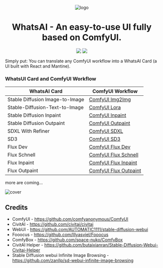 <div align="center">

![logo](https://github.com/user-attachments/assets/0b23e781-d06f-4000-9b63-a5ff429d09a1)

# WhatsAI - An easy-to-use UI fully based on ComfyUI.

[license]: https://img.shields.io/github/license/benchiong/whatsai-client
[release-version]: https://img.shields.io/github/v/tag/benchiong/whatsai-client

[![][license]](https://github.com/benchiong/whatsai-client/blob/main/LICENSE)
[![][release-version]](https://github.com/benchiong/whatsai-client/releases/latest)

</div>

Simply put: You can translate any ComfyUI workflow into a WhatsAI Card (a UI built with React and Mantine).

### WhatsUI Card and ComfyUI Workflow
| WhatsAI Card              |  ComfyUI Workflow |
| ---------------------- |  ----------- |
| Stable Diffusion Image-to-Image|  [ComfyUI Img2Img](https://comfyanonymous.github.io/ComfyUI_examples/img2img/)     |
| Stable-Diffusion-Text-to-Image | [ComfyUI Lora](https://comfyanonymous.github.io/ComfyUI_examples/lora/)  |
| Stable Diffusion Inpaint   | [ComfyUI Inpaint](https://comfyanonymous.github.io/ComfyUI_examples/inpaint/)   |
| Stable Diffusion Outpaint  | [ComfyUI Outpaint](https://comfyanonymous.github.io/ComfyUI_examples/inpaint/#outpainting)    |
| SDXL With Refiner              | [ComfyUI SDXL](https://comfyanonymous.github.io/ComfyUI_examples/sdxl/)    |
| SD3                            | [ComfyUI SD3](https://comfyanonymous.github.io/ComfyUI_examples/sd3/) |
| Flux Dev                       | [ComfyUI Flux Dev](https://comfyanonymous.github.io/ComfyUI_examples/flux/#flux-dev)     |
| Flux Schnell                   | [ComfyUI Flux Schnell](https://comfyanonymous.github.io/ComfyUI_examples/flux/#flux-schnell)  |
| Flux Inpaint    | [ComfyUI Flux Inpaint](https://comfyanonymous.github.io/ComfyUI_examples/flux/#fill-inpainting-model)   |
| Flux Outpaint   | [ComfyUI Flux Outpaint](https://comfyanonymous.github.io/ComfyUI_examples/flux/#fill-inpainting-model)    |

more are coming... 

![cover](https://github.com/user-attachments/assets/517e55cf-f640-433f-859e-750dffae1440)


## Credits
- ComfyUI - https://github.com/comfyanonymous/ComfyUI
- CivitAI - https://github.com/civitai/civitai
- WebUI   - https://github.com/AUTOMATIC1111/stable-diffusion-webui
- Fooocus - https://github.com/lllyasviel/Fooocus
- ComfyBox - https://github.com/space-nuko/ComfyBox
- CivitAI Helper - https://github.com/butaixianran/Stable-Diffusion-Webui-Civitai-Helper
- Stable Diffusion webui Infinite Image Browsing - https://github.com/zanllp/sd-webui-infinite-image-browsing


